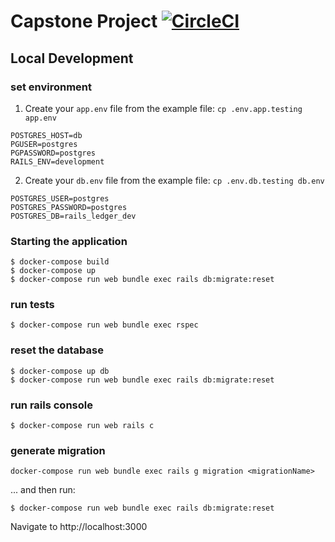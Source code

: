 # Capstone Project [![CircleCI](https://circleci.com/gh/matteeyao/capstone-backend/tree/main.svg?style=svg)](https://circleci.com/gh/matteeyao/capstone-backend/tree/main)

## Local Development

### set environment

1. Create your `app.env` file from the example file: `cp .env.app.testing app.env`
```
POSTGRES_HOST=db
PGUSER=postgres
PGPASSWORD=postgres
RAILS_ENV=development
```

2. Create your `db.env` file from the example file: `cp .env.db.testing db.env`
```
POSTGRES_USER=postgres
POSTGRES_PASSWORD=postgres
POSTGRES_DB=rails_ledger_dev
```

### Starting the application

```
$ docker-compose build
$ docker-compose up
$ docker-compose run web bundle exec rails db:migrate:reset
```

### run tests

```
$ docker-compose run web bundle exec rspec
```

### reset the database

```
$ docker-compose up db
$ docker-compose run web bundle exec rails db:migrate:reset
```

### run rails console

```
$ docker-compose run web rails c
```

### generate migration

```
docker-compose run web bundle exec rails g migration <migrationName>
```

... and then run:

```
$ docker-compose run web bundle exec rails db:migrate:reset
```

Navigate to http://localhost:3000
